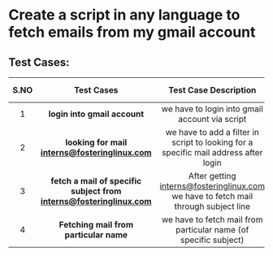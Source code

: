 # Create a script in any language to fetch emails from my gmail account
## Test Cases:
|S.NO|Test Cases|Test Case Description|Expected Result|Test Status|Output|
|:----:|:-----:|:-----:|:-----:|:-----:|:----:|
|1 |**login into gmail account** |we have to login into gmail account via script | | 
|2 |**looking for mail interns@fosteringlinux.com** |we have to add a filter in script to looking for a specific mail address after login | | 
|3 |**fetch a mail of specific subject from interns@fosteringlinux.com** |After getting interns@fosteringlinux.com we have to fetch mail through subject line | |
|4 |**Fetching mail from particular name** |we have to fetch mail from particular name (of specific subject) | |
